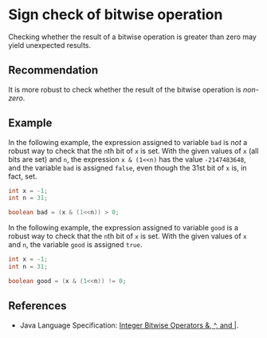 # Sign check of bitwise operation
Checking whether the result of a bitwise operation is greater than zero may yield unexpected results.


## Recommendation
It is more robust to check whether the result of the bitwise operation is *non-zero*.


## Example
In the following example, the expression assigned to variable `bad` is *not* a robust way to check that the `n`th bit of `x` is set. With the given values of `x` (all bits are set) and `n`, the expression `x & (1<<n)` has the value `-2147483648`, and the variable `bad` is assigned `false`, even though the 31st bit of `x` is, in fact, set.


```java
int x = -1;
int n = 31;

boolean bad = (x & (1<<n)) > 0;
```
In the following example, the expression assigned to variable `good` is a robust way to check that the `n`th bit of `x` is set. With the given values of `x` and `n`, the variable `good` is assigned `true`.


```java
int x = -1;
int n = 31;

boolean good = (x & (1<<n)) != 0;
```

## References
* Java Language Specification: [Integer Bitwise Operators &amp;, ^, and |](https://docs.oracle.com/javase/specs/jls/se11/html/jls-15.html#jls-15.22.1).
